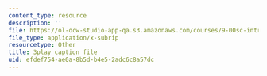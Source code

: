 ```yaml
---
content_type: resource
description: ''
file: https://ol-ocw-studio-app-qa.s3.amazonaws.com/courses/9-00sc-introduction-to-psychology-fall-2011/efdef754ae0a8b5db4e52adc6c8a57dc_yBYebcVw8Zk.srt
file_type: application/x-subrip
resourcetype: Other
title: 3play caption file
uid: efdef754-ae0a-8b5d-b4e5-2adc6c8a57dc
---
```

